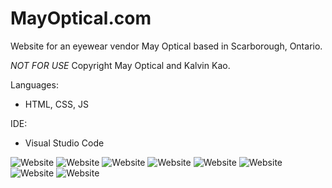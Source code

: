# MayOptical.com
Website for an eyewear vendor May Optical based in Scarborough, Ontario.

*NOT FOR USE*
Copyright May Optical and Kalvin Kao.

Languages:

- HTML, CSS, JS

IDE: 

- Visual Studio Code

![Website](https://i.imgur.com/MtOjdeL.png)
![Website](https://i.imgur.com/2GxsTDr.png)
![Website](https://i.imgur.com/VGBe83N.jpg)
![Website](https://i.imgur.com/X399scf.png)
![Website](https://i.imgur.com/pyyOQms.png)
![Website](https://i.imgur.com/eTp0Uyl.jpeg)
![Website](https://i.imgur.com/BC1Hggu.png)
![Website](https://i.imgur.com/JA9gSC3.png)
